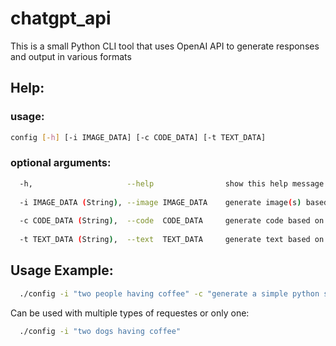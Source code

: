 # chatgpt_api

This is a small Python CLI tool that uses OpenAI API to generate responses and output in various formats

## Help:
### usage:
```bash
config [-h] [-i IMAGE_DATA] [-c CODE_DATA] [-t TEXT_DATA]
```

### optional arguments: 

```bash
  -h,                     --help                show this help message and exit
  
  -i IMAGE_DATA (String), --image IMAGE_DATA    generate image(s) based on the prompt provided
  
  -c CODE_DATA (String),  --code  CODE_DATA     generate code based on the prompt provided
  
  -t TEXT_DATA (String),  --text  TEXT_DATA     generate text based on the prompt provided
```


## Usage Example:

```bash
  ./config -i "two people having coffee" -c "generate a simple python script" -t "what is the capital of Portugal?"
```

Can be used with multiple types of requestes or only one:
```bash
  ./config -i "two dogs having coffee"
```
  
  